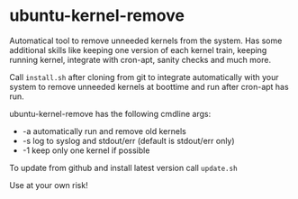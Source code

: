# ubuntu-kernel-remove

Automatical tool to remove unneeded kernels from the system. Has some additional skills like keeping one version of each kernel train, keeping running kernel, integrate with cron-apt, sanity checks and much more.

Call `install.sh` after cloning from git to integrate automatically with your system to remove unneeded kernels at boottime and run after cron-apt has run.

ubuntu-kernel-remove has the following cmdline args:
* -a automatically run and remove old kernels
* -s log to syslog and stdout/err (default is stdout/err only)
* -1 keep only one kernel if possible

To update from github and install latest version call `update.sh`

Use at your own risk!
